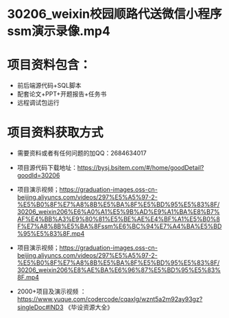 # 30206_weixin校园顺路代送微信小程序ssm演示录像.mp4
    
 
 # 项目资料包含：
 * 前后端源代码+SQL脚本
 * 配套论文+PPT+开题报告+任务书
 * 远程调试包运行

 # 项目资料获取方式
 * 需要资料或者有任何问题的加QQ：2684634017

 * 项目源代码下载地址：https://bysj.bsitem.com/#/home/goodDetail?goodId=30206
 
 
 * 项目演示视频；https://graduation-images.oss-cn-beijing.aliyuncs.com/videos/297%E5%A5%97-2-%E5%B0%8F%E7%A8%8B%E5%BA%8F%E5%BD%95%E5%83%8F/30206_weixin206%E6%A0%A1%E5%9B%AD%E9%A1%BA%E8%B7%AF%E4%BB%A3%E9%80%81%E5%BE%AE%E4%BF%A1%E5%B0%8F%E7%A8%8B%E5%BA%8Fssm%E6%BC%94%E7%A4%BA%E5%BD%95%E5%83%8F.mp4
 
 

 * 项目演示视频；https://graduation-images.oss-cn-beijing.aliyuncs.com/videos/297%E5%A5%97-2-%E5%B0%8F%E7%A8%8B%E5%BA%8F%E5%BD%95%E5%83%8F/30206_weixin206%E8%AE%BA%E6%96%87%E5%BD%95%E5%83%8F.mp4
 
 
 
 
       
 * 2000+项目及演示视频 ：https://www.yuque.com/codercode/cqaxlg/wznt5a2m92ay93gz?singleDoc#lND3 《毕设资源大全》
   
